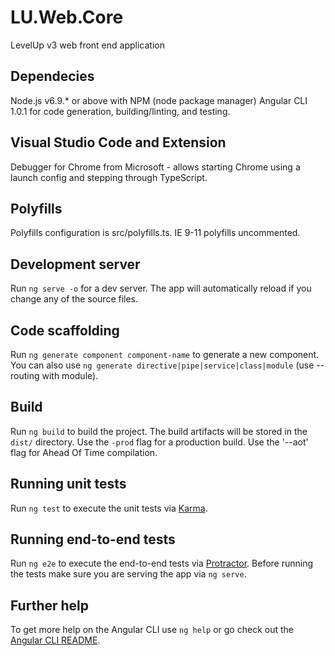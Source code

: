 # LU.Web.Core
LevelUp v3 web front end application

## Dependecies

Node.js v6.9.* or above with NPM (node package manager)
Angular CLI 1.0.1 for code generation, building/linting, and testing. 

## Visual Studio Code and Extension

Debugger for Chrome from Microsoft - allows starting Chrome using a launch config and stepping through TypeScript.

## Polyfills

Polyfills configuration is src/polyfills.ts. 
IE 9-11 polyfills uncommented.

## Development server

Run `ng serve -o` for a dev server. The app will automatically reload if you change any of the source files. 

## Code scaffolding

Run `ng generate component component-name` to generate a new component. You can also use `ng generate directive|pipe|service|class|module` (use --routing with module).

## Build

Run `ng build` to build the project. The build artifacts will be stored in the `dist/` directory. 
Use the `-prod` flag for a production build.
Use the '--aot' flag for Ahead Of Time compilation.

## Running unit tests

Run `ng test` to execute the unit tests via [Karma](https://karma-runner.github.io).

## Running end-to-end tests

Run `ng e2e` to execute the end-to-end tests via [Protractor](http://www.protractortest.org/).
Before running the tests make sure you are serving the app via `ng serve`.

## Further help

To get more help on the Angular CLI use `ng help` or go check out the [Angular CLI README](https://github.com/angular/angular-cli/blob/master/README.md).

